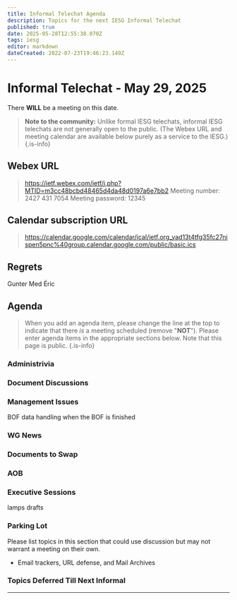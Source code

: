 ```yaml
---
title: Informal Telechat Agenda
description: Topics for the next IESG Informal Telechat
published: true
date: 2025-05-28T12:55:38.070Z
tags: iesg
editor: markdown
dateCreated: 2022-07-23T19:46:23.149Z
---
```


# Informal Telechat - May 29, 2025

There **WILL** be a meeting on this date.

> **Note to the community:** Unlike formal IESG telechats, informal IESG telechats are not generally open to the public. (The Webex URL and meeting calendar are available below purely as a service to the IESG.)
{.is-info}

## Webex URL

> https://ietf.webex.com/ietf/j.php?MTID=m3cc48bcbd48465d4da48d0197a6e7bb2
Meeting number: 2427 431 7054
Meeting password: 12345 


## Calendar subscription URL

> https://calendar.google.com/calendar/ical/ietf.org_vad13t4tfg35fc27nispen5pnc%40group.calendar.google.com/public/basic.ics


## Regrets
Gunter
Med
Éric

## Agenda

> When you add an agenda item, please change the line at the top to indicate that there *is* a meeting scheduled (remove "**NOT**"). Please enter agenda items in the appropriate sections below.
Note that this page is public.
{.is-info}

### Administrivia



### Document Discussions



### Management Issues

BOF data handling when the BOF is finished


### WG News 

### Documents to Swap 



### AOB

### Executive Sessions

lamps drafts

### Parking Lot
Please list topics in this section that could use discussion but may not warrant a meeting on their own. 

- Email trackers, URL defense, and Mail Archives


### Topics Deferred Till Next Informal 

-------


